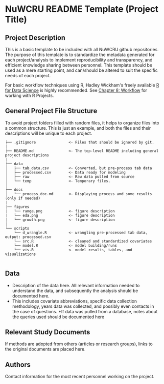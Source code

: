 # NuWCRU README Template (Project Title)

## Project Description
This is a basic template to be included with all NuWCRU github repositories. The purpose of this template is to standardize the metadata generated for each project/analysis to implement reproducibility and transparency, and efficient knowledge sharing between personnel. This template should be used as a mere starting point, and can/should be altered to suit the specific needs of each project.

For basic workflow techniques using R, Hadley Wickham's freely available [R for Data Science](https://r4ds.had.co.nz/index.html) is highly recommended. See [Chapter 8: Workflow](https://r4ds.had.co.nz/workflow-projects.html) for working with R Projects.


## General Project File Structure
To avoid project folders filled with random files, it helps to organize files into a common structure. This is just an example, and both the files and their descriptions will be unique to each project.
```
├── .gitignore               <- Files that should be ignored by git. 
|
├── README.md                <- The top-level README including general project descriptions
|
├── data
│   ├── tab_data.csv         <- Converted, but pre-process tab data
│   ├── processed.csv        <- Data ready for modeling
│   ├── raw                  <- Raw data pulled from source
│   └── temp                 <- Temporary files.
│
├── docs                     
│   └── process_doc.md       <- Displaying process and some results (only if needed)
|
|── figures
|   └── range.png            <- figure description
|   └── eda.png              <- figure description
|   └── growth.png           <- figure description
|
└── scripts
    └── d_wrangle.R          <- wrangling pre-processed tab data, output: processed.csv
    └── src.R                <- cleaned and standardized covariates
    └── model.R              <- model building/runs
    └── vis.R                <- model results, tables, and visualizations


```

## Data 
  * Description of the data here. All relevant information needed to understand the data, and subsequently the analysis should be documented here. 
  * This includes covariate abbreviations, specific data collection methodology, years data was collected, and possibly even contacts in the case of questions. 
  *If data was pulled from a database, notes about the queries used should be documented here

## Relevant Study Documents
If methods are adopted from others (articles or research groups), links to the original documents are placed here.

## Authors
Contact information for the most recent personnel working on the project.
